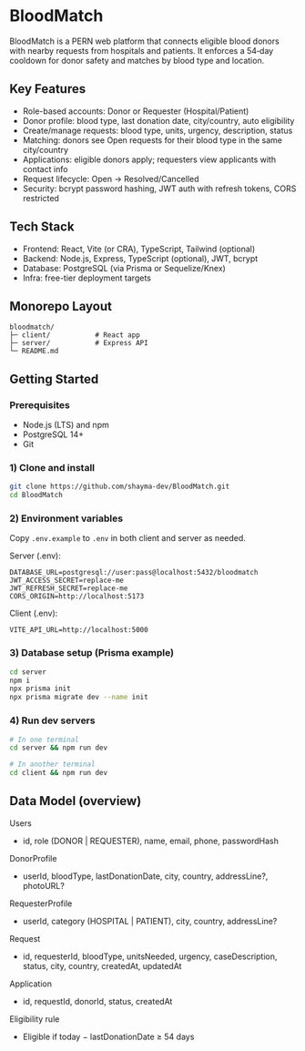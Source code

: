 # BloodMatch

BloodMatch is a PERN web platform that connects eligible blood donors with nearby requests from hospitals and patients. It enforces a 54‑day cooldown for donor safety and matches by blood type and location.

## Key Features
- Role-based accounts: Donor or Requester (Hospital/Patient)
- Donor profile: blood type, last donation date, city/country, auto eligibility
- Create/manage requests: blood type, units, urgency, description, status
- Matching: donors see Open requests for their blood type in the same city/country
- Applications: eligible donors apply; requesters view applicants with contact info
- Request lifecycle: Open → Resolved/Cancelled
- Security: bcrypt password hashing, JWT auth with refresh tokens, CORS restricted

## Tech Stack
- Frontend: React, Vite (or CRA), TypeScript, Tailwind (optional)
- Backend: Node.js, Express, TypeScript (optional), JWT, bcrypt
- Database: PostgreSQL (via Prisma or Sequelize/Knex)
- Infra: free-tier deployment targets

## Monorepo Layout
```
bloodmatch/
├─ client/           # React app
├─ server/           # Express API
└─ README.md
```

## Getting Started

### Prerequisites
- Node.js (LTS) and npm
- PostgreSQL 14+
- Git

### 1) Clone and install
```bash
git clone https://github.com/shayma-dev/BloodMatch.git
cd BloodMatch
```

### 2) Environment variables
Copy `.env.example` to `.env` in both client and server as needed.

Server (.env):
```
DATABASE_URL=postgresql://user:pass@localhost:5432/bloodmatch
JWT_ACCESS_SECRET=replace-me
JWT_REFRESH_SECRET=replace-me
CORS_ORIGIN=http://localhost:5173
```

Client (.env):
```
VITE_API_URL=http://localhost:5000
```

### 3) Database setup (Prisma example)
```bash
cd server
npm i
npx prisma init
npx prisma migrate dev --name init
```

### 4) Run dev servers
```bash
# In one terminal
cd server && npm run dev

# In another terminal
cd client && npm run dev
```


## Data Model (overview)

Users
- id, role (DONOR | REQUESTER), name, email, phone, passwordHash

DonorProfile
- userId, bloodType, lastDonationDate, city, country, addressLine?, photoURL?

RequesterProfile
- userId, category (HOSPITAL | PATIENT), city, country, addressLine?

Request
- id, requesterId, bloodType, unitsNeeded, urgency, caseDescription, status, city, country, createdAt, updatedAt

Application
- id, requestId, donorId, status, createdAt

Eligibility rule
- Eligible if today − lastDonationDate ≥ 54 days

